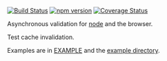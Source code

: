 [![Build Status](https://travis-ci.org/tmpfs/async-validate.svg)](https://travis-ci.org/tmpfs/async-validate)
[![npm version](http://img.shields.io/npm/v/async-validate.svg)](https://npmjs.org/package/async-validate)
[![Coverage Status](https://coveralls.io/repos/tmpfs/async-validate/badge.svg?branch=master&service=github&v=1)](https://coveralls.io/github/tmpfs/async-validate?branch=master)

Asynchronous validation for [node](http://nodejs.org) and the browser.

Test cache invalidation.

Examples are in [EXAMPLE](/EXAMPLE.md) and the [example directory](/doc/example).
